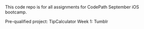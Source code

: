This code repo is for all assignments for CodePath September iOS bootcamp.  

Pre-qualified project: TipCalculator
Week 1: Tumblr
 
